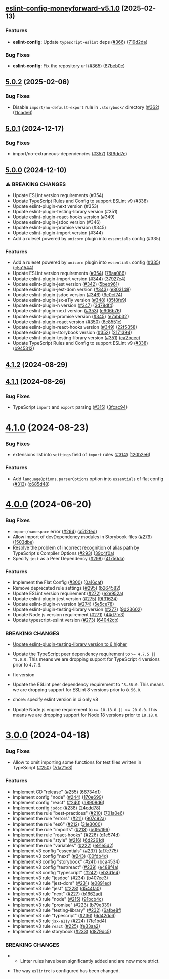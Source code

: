 ## [eslint-config-moneyforward-v5.1.0](https://github.com/moneyforward/frontend-tools/compare/5.0.2...5.1.0) (2025-02-13)

### Features

* **eslint-config:** Update `typescript-eslint` deps ([#366](https://github.com/moneyforward/frontend-tools/issues/366)) ([719d2da](https://github.com/moneyforward/frontend-tools/commit/719d2da8f021bc6b16b405fcc8544af5042c369a))

### Bug Fixes

* **eslint-config:** Fix the repository url ([#365](https://github.com/moneyforward/frontend-tools/issues/365)) ([87beb0c](https://github.com/moneyforward/frontend-tools/commit/87beb0cf6c8429b9e8abc36c130cb843efdb65c7))

## [5.0.2](https://github.com/moneyforward/eslint-config-moneyforward/compare/5.0.1...5.0.2) (2025-02-06)

### Bug Fixes

* Disable `import/no-default-export` rule in `.storybook/` directory ([#362](https://github.com/moneyforward/eslint-config-moneyforward/issues/362)) ([11cade6](https://github.com/moneyforward/eslint-config-moneyforward/commit/11cade6e61aeeff83d3aa7c0389637b347540f59))

## [5.0.1](https://github.com/moneyforward/eslint-config-moneyforward/compare/5.0.0...5.0.1) (2024-12-17)

### Bug Fixes

* import/no-extraneous-dependencies ([#357](https://github.com/moneyforward/eslint-config-moneyforward/issues/357)) ([3f9dd7e](https://github.com/moneyforward/eslint-config-moneyforward/commit/3f9dd7e845eecad31f5a4a51c47be6eeaea08094))

## [5.0.0](https://github.com/moneyforward/eslint-config-moneyforward/compare/4.1.2...5.0.0) (2024-12-10)

### ⚠ BREAKING CHANGES

* Update ESLint version requirements (#354)
* Update TypeScript Rules and Config to support ESLint v9 (#338)
* Update eslint-plugin-next version (#353)
* Update eslint-plugin-testing-library version (#351)
* Update eslint-plugin-react-hooks version (#349)
* Update eslint-plugin-jsdoc version (#346)
* Update eslint-plugin-promise version (#345)
* Update eslint-plugin-import version (#344)
* Add a ruleset powered by `unicorn` plugin into `essentials` config (#335)

### Features

* Add a ruleset powered by `unicorn` plugin into `essentials` config ([#335](https://github.com/moneyforward/eslint-config-moneyforward/issues/335)) ([c5a1544](https://github.com/moneyforward/eslint-config-moneyforward/commit/c5a154418be516431f825f9f3005bc29a140606f))
* Update ESLint version requirements ([#354](https://github.com/moneyforward/eslint-config-moneyforward/issues/354)) ([78aa086](https://github.com/moneyforward/eslint-config-moneyforward/commit/78aa0863e8492dcc8cd4faa3fa3c84b53e328571))
* Update eslint-plugin-import version ([#344](https://github.com/moneyforward/eslint-config-moneyforward/issues/344)) ([37927c4](https://github.com/moneyforward/eslint-config-moneyforward/commit/37927c46cde83c79a5cd2e874f18f11ed8735fe2))
* Update eslint-plugin-jest version ([#342](https://github.com/moneyforward/eslint-config-moneyforward/issues/342)) ([5beb961](https://github.com/moneyforward/eslint-config-moneyforward/commit/5beb961cb00b852c17bbeac03a53358ae1869c3e))
* Update eslint-plugin-jest-dom version ([#343](https://github.com/moneyforward/eslint-config-moneyforward/issues/343)) ([e803148](https://github.com/moneyforward/eslint-config-moneyforward/commit/e803148e25588ff212c4c2dc4c05b427fb5d89f1))
* Update eslint-plugin-jsdoc version ([#346](https://github.com/moneyforward/eslint-config-moneyforward/issues/346)) ([9e0cf74](https://github.com/moneyforward/eslint-config-moneyforward/commit/9e0cf740a6c1d9d56a1649c6da75895cd36518af))
* Update eslint-plugin-jsx-a11y version ([#348](https://github.com/moneyforward/eslint-config-moneyforward/issues/348)) ([85f8fe9](https://github.com/moneyforward/eslint-config-moneyforward/commit/85f8fe9333ef627d3b821824f15f0480cc5d33f2))
* Update eslint-plugin-n version ([#347](https://github.com/moneyforward/eslint-config-moneyforward/issues/347)) ([3d78df4](https://github.com/moneyforward/eslint-config-moneyforward/commit/3d78df4f87ff5792892ff0e798d21ab784c1fc9b))
* Update eslint-plugin-next version ([#353](https://github.com/moneyforward/eslint-config-moneyforward/issues/353)) ([e906b76](https://github.com/moneyforward/eslint-config-moneyforward/commit/e906b76e0eefe53f47306c86f18a304bf06e5f5f))
* Update eslint-plugin-promise version ([#345](https://github.com/moneyforward/eslint-config-moneyforward/issues/345)) ([e7abb32](https://github.com/moneyforward/eslint-config-moneyforward/commit/e7abb323b66ba39eaff719d3049f391c6082d284))
* Update eslint-plugin-react version ([#350](https://github.com/moneyforward/eslint-config-moneyforward/issues/350)) ([6c8551c](https://github.com/moneyforward/eslint-config-moneyforward/commit/6c8551cecdc54e1a5537abcc737905254e8b87f8))
* Update eslint-plugin-react-hooks version ([#349](https://github.com/moneyforward/eslint-config-moneyforward/issues/349)) ([22f5358](https://github.com/moneyforward/eslint-config-moneyforward/commit/22f535853b06ae7206d7fe75f7c2cf61a49a4997))
* Update eslint-plugin-storybook version ([#352](https://github.com/moneyforward/eslint-config-moneyforward/issues/352)) ([2171394](https://github.com/moneyforward/eslint-config-moneyforward/commit/21713948ef6dbf446ef5d6501b26314ab7a6085e))
* Update eslint-plugin-testing-library version ([#351](https://github.com/moneyforward/eslint-config-moneyforward/issues/351)) ([ca2bcec](https://github.com/moneyforward/eslint-config-moneyforward/commit/ca2bcec25af75ccfef173ebfb478547c045de569))
* Update TypeScript Rules and Config to support ESLint v9 ([#338](https://github.com/moneyforward/eslint-config-moneyforward/issues/338)) ([b945312](https://github.com/moneyforward/eslint-config-moneyforward/commit/b9453126a248c8e778d4630db78ef910c566728a))

## [4.1.2](https://github.com/moneyforward/eslint-config-moneyforward/compare/4.1.1...4.1.2) (2024-08-29)

## [4.1.1](https://github.com/moneyforward/eslint-config-moneyforward/compare/4.1.0...4.1.1) (2024-08-26)


### Bug Fixes

* TypeScript `import` and `export` parsing ([#315](https://github.com/moneyforward/eslint-config-moneyforward/issues/315)) ([3fcac94](https://github.com/moneyforward/eslint-config-moneyforward/commit/3fcac9479293d8c44440d2eee1e46817a8d0c9da))

# [4.1.0](https://github.com/moneyforward/eslint-config-moneyforward/compare/4.0.0...4.1.0) (2024-08-23)


### Bug Fixes

* extensions list into `settings` field of `import` rules ([#314](https://github.com/moneyforward/eslint-config-moneyforward/issues/314)) ([120b2e6](https://github.com/moneyforward/eslint-config-moneyforward/commit/120b2e69882c8096a79d01d4d3764ba1e4650614))


### Features

* Add `languageOptions.parserOptions` option into `essentials` of flat config  ([#313](https://github.com/moneyforward/eslint-config-moneyforward/issues/313)) ([c685d48](https://github.com/moneyforward/eslint-config-moneyforward/commit/c685d48d0de23258ec6211cc753abdf0fda17622))

# [4.0.0](https://github.com/moneyforward/eslint-config-moneyforward/compare/3.0.0...4.0.0) (2024-06-20)


### Bug Fixes

* `import/namespace` error ([#294](https://github.com/moneyforward/eslint-config-moneyforward/issues/294)) ([a512fed](https://github.com/moneyforward/eslint-config-moneyforward/commit/a512fed22dda839f68b88a25c1eaf933276cbd2c))
* Allow import of devDependency modules in Storybook files ([#279](https://github.com/moneyforward/eslint-config-moneyforward/issues/279)) ([1503dbe](https://github.com/moneyforward/eslint-config-moneyforward/commit/1503dbee0670d37e624a80aa9c9997419d33b7dc))
* Resolve the problem of incorrect recognition of alias path by TypeScript's Compiler Options ([#293](https://github.com/moneyforward/eslint-config-moneyforward/issues/293)) ([39c4f0a](https://github.com/moneyforward/eslint-config-moneyforward/commit/39c4f0a46bb24aff861e2f847f0ff4340ae728b9))
* Specify `jest` as a Peer Dependency ([#298](https://github.com/moneyforward/eslint-config-moneyforward/issues/298)) ([4f750da](https://github.com/moneyforward/eslint-config-moneyforward/commit/4f750da0ab579d23b6f06a3806ee1842cdc97f76))


### Features

* Implement the Flat Config ([#300](https://github.com/moneyforward/eslint-config-moneyforward/issues/300)) ([0a16caf](https://github.com/moneyforward/eslint-config-moneyforward/commit/0a16caf9deb3244759b1e5bd2d3683640fda3b9e))
* Remove deprecated rule settings ([#295](https://github.com/moneyforward/eslint-config-moneyforward/issues/295)) ([b264582](https://github.com/moneyforward/eslint-config-moneyforward/commit/b2645822eb2807082d3392cc74897ace9223a69a))
* Update ESLint version requirement ([#272](https://github.com/moneyforward/eslint-config-moneyforward/issues/272)) ([e2e952a](https://github.com/moneyforward/eslint-config-moneyforward/commit/e2e952a92548bc62da8e89ac0b5b6ace8797b222))
* Update eslint-plugin-jest version ([#275](https://github.com/moneyforward/eslint-config-moneyforward/issues/275)) ([9f31624](https://github.com/moneyforward/eslint-config-moneyforward/commit/9f31624ae7ad683bd74a30c6745a5ed79c6665ff))
* Update eslint-plugin-n version ([#274](https://github.com/moneyforward/eslint-config-moneyforward/issues/274)) ([5e5ce78](https://github.com/moneyforward/eslint-config-moneyforward/commit/5e5ce788ae315fcb6d71ab44d232d32c4ef02e33))
* Update eslint-plugin-testing-library version ([#277](https://github.com/moneyforward/eslint-config-moneyforward/issues/277)) ([9d23602](https://github.com/moneyforward/eslint-config-moneyforward/commit/9d236024d5878a69aad87c08a5a30a96a87fd8ed))
* Update Node.js version requirement ([#271](https://github.com/moneyforward/eslint-config-moneyforward/issues/271)) ([44d7fe3](https://github.com/moneyforward/eslint-config-moneyforward/commit/44d7fe3b37aa0842d1c886540f6b78a0f2a3b729))
* Update typescript-eslint version ([#273](https://github.com/moneyforward/eslint-config-moneyforward/issues/273)) ([64042cb](https://github.com/moneyforward/eslint-config-moneyforward/commit/64042cb3b4cdf5e2ef1b0a7f12c95ef29777a87f))


### BREAKING CHANGES

* [Update eslint-plugin-testing-library version to 6 higher](https://github.com/testing-library/eslint-plugin-testing-library/releases/tag/v6.0.0)
* Update the TypeScript peer dependency requirement to `>= 4.7.5 || ^5.0.0`. This means we are dropping support for TypeScript 4 versions prior to `4.7.5`.

* fix version
* Update the ESLint peer dependency requirement to `^8.56.0`. This means we are dropping support for ESLint 8 versions prior to `8.56.0`.

* chore: specify eslint version in ci only v8
* Update Node.js engine requirement to `>= 18.18.0 || >= 20.0.0`. This means we are dropping support for Node 18 versions prior to `18.18.0`.

# [3.0.0](https://github.com/moneyforward/eslint-config-moneyforward/compare/2.0.0...3.0.0) (2024-04-18)


### Bug Fixes

* Allow to omit importing some functions for test files written in TypeScript ([#250](https://github.com/moneyforward/eslint-config-moneyforward/issues/250)) ([7da21e3](https://github.com/moneyforward/eslint-config-moneyforward/commit/7da21e31a85d0e3d3a08e86569eb0036bbbc5fa0))


### Features

* Implement CD "release" ([#255](https://github.com/moneyforward/eslint-config-moneyforward/issues/255)) ([66734d1](https://github.com/moneyforward/eslint-config-moneyforward/commit/66734d14863fd954a00cd50ba3e5082d72ecb60d))
* Implement config "node" ([#244](https://github.com/moneyforward/eslint-config-moneyforward/issues/244)) ([170e699](https://github.com/moneyforward/eslint-config-moneyforward/commit/170e699130abd697449c0a3ab0f6e6ec4c93f5f6))
* Implement config "react" ([#240](https://github.com/moneyforward/eslint-config-moneyforward/issues/240)) ([a8908d6](https://github.com/moneyforward/eslint-config-moneyforward/commit/a8908d640cb491838292a2a516fa460b289c0006))
* Implement config `jsdoc` ([#238](https://github.com/moneyforward/eslint-config-moneyforward/issues/238)) ([24cdd78](https://github.com/moneyforward/eslint-config-moneyforward/commit/24cdd7838b35bbcbb32548dde1bc7fefe0175076))
* Implement the rule "best-practices" ([#210](https://github.com/moneyforward/eslint-config-moneyforward/issues/210)) ([701a0e6](https://github.com/moneyforward/eslint-config-moneyforward/commit/701a0e68d674863759deccfcdf82a8ed80a06f66))
* Implement the rule "errors" ([#211](https://github.com/moneyforward/eslint-config-moneyforward/issues/211)) ([907c92a](https://github.com/moneyforward/eslint-config-moneyforward/commit/907c92a3fa6b6b5b3fdbe9202abe06a61ad5860c))
* Implement the rule "es6" ([#212](https://github.com/moneyforward/eslint-config-moneyforward/issues/212)) ([31e3000](https://github.com/moneyforward/eslint-config-moneyforward/commit/31e30009d6785d285aafd8e5f147c96c41abc2c1))
* Implement the rule "imports" ([#213](https://github.com/moneyforward/eslint-config-moneyforward/issues/213)) ([b09c196](https://github.com/moneyforward/eslint-config-moneyforward/commit/b09c196449defabf08aab30b23e5f5d5f4e7e291))
* Implement the rule "react-hooks" ([#226](https://github.com/moneyforward/eslint-config-moneyforward/issues/226)) ([d1e574d](https://github.com/moneyforward/eslint-config-moneyforward/commit/d1e574d216e09d7759f40aa1a69f3689f79bb276))
* Implement the rule "style" ([#216](https://github.com/moneyforward/eslint-config-moneyforward/issues/216)) ([6d2261d](https://github.com/moneyforward/eslint-config-moneyforward/commit/6d2261d42910c7cbc091636669d78a824960e1dd))
* Implement the rule "variables" ([#222](https://github.com/moneyforward/eslint-config-moneyforward/issues/222)) ([e91e5d2](https://github.com/moneyforward/eslint-config-moneyforward/commit/e91e5d244a00a9938770f1b386248e7ef47f2c42))
* Implement v3 config "essentials" ([#237](https://github.com/moneyforward/eslint-config-moneyforward/issues/237)) ([af7c775](https://github.com/moneyforward/eslint-config-moneyforward/commit/af7c7757ff8185942ac0ca5f606bafcd365414b4))
* Implement v3 config "next" ([#243](https://github.com/moneyforward/eslint-config-moneyforward/issues/243)) ([00fdb4d](https://github.com/moneyforward/eslint-config-moneyforward/commit/00fdb4d25d055a5feb18b1cd39cfef2e2babb115))
* Implement v3 config "storybook" ([#241](https://github.com/moneyforward/eslint-config-moneyforward/issues/241)) ([bca4534](https://github.com/moneyforward/eslint-config-moneyforward/commit/bca453402d5a88d57728ffed69bff1c5551e842b))
* Implement v3 config "test/react" ([#239](https://github.com/moneyforward/eslint-config-moneyforward/issues/239)) ([e488f4a](https://github.com/moneyforward/eslint-config-moneyforward/commit/e488f4a4684db27f944ce875b475ca665c1b41fc))
* Implement v3 config "typescript" ([#242](https://github.com/moneyforward/eslint-config-moneyforward/issues/242)) ([eb3d1e4](https://github.com/moneyforward/eslint-config-moneyforward/commit/eb3d1e4371760adbff1f9e33220c22d3750974c5))
* Implement v3 rule "jesdoc" ([#234](https://github.com/moneyforward/eslint-config-moneyforward/issues/234)) ([b407ee3](https://github.com/moneyforward/eslint-config-moneyforward/commit/b407ee352e32e77ad870259fa20fe5087646802d))
* Implement v3 rule "jest-dom" ([#231](https://github.com/moneyforward/eslint-config-moneyforward/issues/231)) ([e0891ed](https://github.com/moneyforward/eslint-config-moneyforward/commit/e0891ed1a1e0e816f881a84df94b563665e23698))
* Implement v3 rule "jest" ([#228](https://github.com/moneyforward/eslint-config-moneyforward/issues/228)) ([d544fa0](https://github.com/moneyforward/eslint-config-moneyforward/commit/d544fa0e6e99cd27cdad6110bec57c400d29c1c9))
* Implement v3 rule "next" ([#227](https://github.com/moneyforward/eslint-config-moneyforward/issues/227)) ([b1662ad](https://github.com/moneyforward/eslint-config-moneyforward/commit/b1662ad1fcaf1f18eb6cc70785e32c61986389a5))
* Implement v3 rule "node" ([#215](https://github.com/moneyforward/eslint-config-moneyforward/issues/215)) ([91bcb4c](https://github.com/moneyforward/eslint-config-moneyforward/commit/91bcb4c1ea1e74a66b335447225cd45f184dbd97))
* Implement v3 rule "promise" ([#223](https://github.com/moneyforward/eslint-config-moneyforward/issues/223)) ([b79e339](https://github.com/moneyforward/eslint-config-moneyforward/commit/b79e339d0d048b3a7d225064082acd28827be0e9))
* Implement v3 rule "testing-library" ([#232](https://github.com/moneyforward/eslint-config-moneyforward/issues/232)) ([6afbe8f](https://github.com/moneyforward/eslint-config-moneyforward/commit/6afbe8f010dd758ae16030d3632bb16662d44f12))
* Implement v3 rule "typescript" ([#236](https://github.com/moneyforward/eslint-config-moneyforward/issues/236)) ([6d42dc6](https://github.com/moneyforward/eslint-config-moneyforward/commit/6d42dc6e08af96f883a06ea484a4244984a57764))
* Implement v3 rule `jsx-a11y` ([#224](https://github.com/moneyforward/eslint-config-moneyforward/issues/224)) ([7fe1bd4](https://github.com/moneyforward/eslint-config-moneyforward/commit/7fe1bd495a5326eb058437b0e5118fc9a3810bdd))
* Implement v3 rule `react` ([#225](https://github.com/moneyforward/eslint-config-moneyforward/issues/225)) ([fe33aa2](https://github.com/moneyforward/eslint-config-moneyforward/commit/fe33aa2a34667f151b1f45aef0c899f2a7328b34))
* Implement v3 rule storybook ([#233](https://github.com/moneyforward/eslint-config-moneyforward/issues/233)) ([d879dc5](https://github.com/moneyforward/eslint-config-moneyforward/commit/d879dc5dbe5aa1e3678076d87dee4b990d377a52))


### BREAKING CHANGES

* * Linter rules have been significantly added and are now more strict.

* The way `eslintrc` is configured has been changed.
